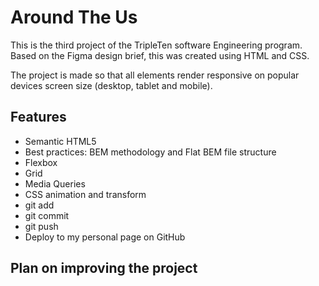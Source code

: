 # Around The Us

This is the third project of the TripleTen software Engineering program. Based on the Figma design brief, this was created using HTML and CSS.

The project is made so that all elements render responsive on popular devices screen size (desktop, tablet and mobile).

## Features

- Semantic HTML5
- Best practices: BEM methodology and Flat BEM file structure
- Flexbox
- Grid
- Media Queries
- CSS animation and transform
- git add
- git commit
- git push
- Deploy to my personal page on GitHub

## Plan on improving the project

